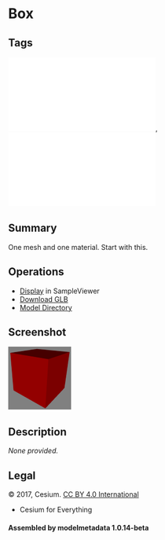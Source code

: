 # Box

## Tags

![core](../../Models-core.md), ![testing](../../Models-testing.md)

## Summary

One mesh and one material. Start with this.

## Operations

* [Display](https://github.khronos.org/glTF-Sample-Viewer-Release/?model=https://raw.GithubUserContent.com/KhronosGroup/glTF-Sample-Assets/main/./Models/Box/glTF-Binary/Box.glb) in SampleViewer
* [Download GLB](https://raw.GithubUserContent.com/KhronosGroup/glTF-Sample-Assets/main/./Models/Box/glTF-Binary/Box.glb)
* [Model Directory](./)

## Screenshot

![screenshot](screenshot/screenshot.png)

## Description

_None provided._

## Legal

&copy; 2017, Cesium. [CC BY 4.0 International](https://creativecommons.org/licenses/by/4.0/legalcode)

 - Cesium for Everything

#### Assembled by modelmetadata 1.0.14-beta